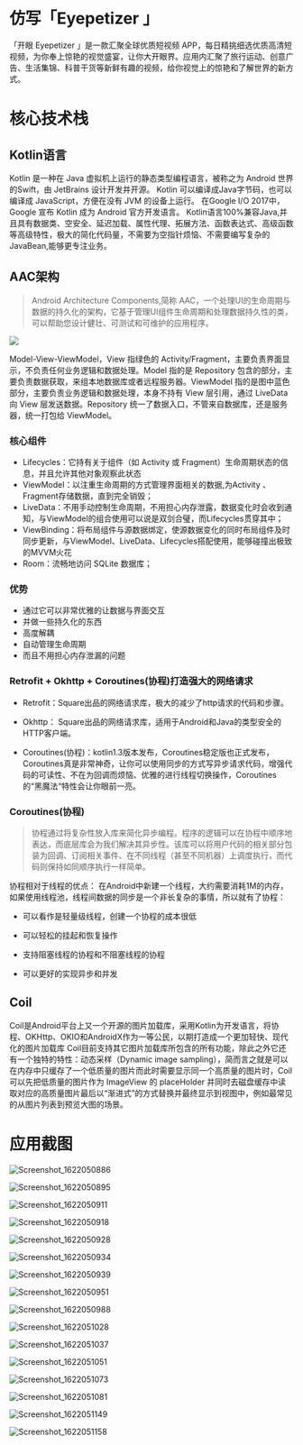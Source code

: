 # 仿写「Eyepetizer 」

「开眼 Eyepetizer 」是一款汇聚全球优质短视频 APP，每日精挑细选优质高清短视频，为你奉上惊艳的视觉盛宴，让你大开眼界。应用内汇聚了旅行运动、创意广告、生活集锦、科普干货等新鲜有趣的视频，给你视觉上的惊艳和了解世界的新方式。

# 核心技术栈
## Kotlin语言
Kotlin 是一种在 Java 虚拟机上运行的静态类型编程语言，被称之为 Android 世界的Swift，由 JetBrains 设计开发并开源。
Kotlin 可以编译成Java字节码，也可以编译成 JavaScript，方便在没有 JVM 的设备上运行。
在Google I/O 2017中，Google 宣布 Kotlin 成为 Android 官方开发语言。
Kotlin语言100%兼容Java,并且具有数据类、空安全、延迟加载、属性代理、拓展方法、函数表达式、高级函数等高级特性，极大的简化代码量，不需要为空指针烦恼、不需要编写复杂的JavaBean,能够更专注业务。

## AAC架构
>Android Architecture Components,简称 AAC，一个处理UI的生命周期与数据的持久化的架构，它基于管理UI组件生命周期和处理数据持久性的类，可以帮助您设计健壮、可测试和可维护的应用程序。

![](https://camo.githubusercontent.com/2b3ff9b3a5f99c5480b612aa8f4f678dc696987a/68747470733a2f2f757365722d676f6c642d63646e2e786974752e696f2f323031392f342f31352f313661323130313664663963373663353f773d39363026683d37323026663d7765627026733d3135333832)

Model-View-ViewModel，View 指绿色的 Activity/Fragment，主要负责界面显示，不负责任何业务逻辑和数据处理。Model 指的是 Repository 包含的部分，主要负责数据获取，来组本地数据库或者远程服务器。ViewModel 指的是图中蓝色部分，主要负责业务逻辑和数据处理，本身不持有 View 层引用，通过 LiveData 向 View 层发送数据。Repository 统一了数据入口，不管来自数据库，还是服务器，统一打包给 ViewModel。
### 核心组件
- Lifecycles：它持有关于组件（如 Activity 或 Fragment）生命周期状态的信息，并且允许其他对象观察此状态
- ViewModel：以注重生命周期的方式管理界面相关的数据,为Activity 、Fragment存储数据，直到完全销毁；
- LiveData：不用手动控制生命周期，不用担心内存泄露，数据变化时会收到通知，与ViewModel的组合使用可以说是双剑合璧，而Lifecycles贯穿其中；
- ViewBinding：将布局组件与源数据绑定，使源数据变化的同时布局组件及时同步更新，与ViewModel、LiveData、Lifecycles搭配使用，能够碰撞出极致的MVVM火花
- Room：流畅地访问 SQLite 数据库；

### 优势

- 通过它可以非常优雅的让数据与界面交互
- 并做一些持久化的东西
- 高度解耦
- 自动管理生命周期
- 而且不用担心内存泄漏的问题


### Retrofit + Okhttp + Coroutines(协程)打造强大的网络请求
- Retrofit：Square出品的网络请求库，极大的减少了http请求的代码和步骤。

- Okhttp： Square出品的网络请求库，适用于Android和Java的类型安全的HTTP客户端。

- Coroutines(协程)：kotlin1.3版本发布，Coroutines稳定版也正式发布，Coroutines真是非常神奇，让你可以使用同步的方式写异步请求代码，增强代码的可读性、不在为回调而烦恼、优雅的进行线程切换操作，Coroutines的“黑魔法“特性会让你眼前一亮。

### Coroutines(协程)
> 协程通过将复杂性放入库来简化异步编程。程序的逻辑可以在协程中顺序地表达，而底层库会为我们解决其异步性。该库可以将用户代码的相关部分包装为回调、订阅相关事件、在不同线程（甚至不同机器）上调度执行，而代码则保持如同顺序执行一样简单。

协程相对于线程的优点： 
在Android中新建一个线程，大约需要消耗1M的内存，如果使用线程池，线程间数据的同步是一个非长复杂的事情，所以就有了协程：

- 可以看作是轻量级线程，创建一个协程的成本很低    
  
- 可以轻松的挂起和恢复操作  
  
- 支持阻塞线程的协程和不阻塞线程的协程    
  
- 可以更好的实现异步和并发  


## Coil
Coil是Android平台上又一个开源的图片加载库，采用Kotlin为开发语言，将协程、OKHttp、OKIO和AndroidX作为一等公民，以期打造成一个更加轻快、现代化的图片加载库
Coil目前支持其它图片加载库所包含的所有功能，除此之外它还有一个独特的特性：动态采样（Dynamic image sampling），简而言之就是可以在内存中只缓存了一个低质量的图片而此时需要显示同一个高质量的图片时，Coil可以先把低质量的图片作为 ImageView 的 placeHolder 并同时去磁盘缓存中读取对应的高质量图片最后以“渐进式”的方式替换并最终显示到视图中，例如最常见的从图片列表到预览大图的场景。


# 应用截图

![Screenshot_1622050886](screenshot/Screenshot_1622050886.png)

![Screenshot_1622050895](screenshot/Screenshot_1622050895.png)

![Screenshot_1622050911](screenshot/Screenshot_1622050911.png)

![Screenshot_1622050918](screenshot/Screenshot_1622050918.png)

![Screenshot_1622050928](screenshot/Screenshot_1622050928.png)

![Screenshot_1622050934](screenshot/Screenshot_1622050934.png)

![Screenshot_1622050939](screenshot/Screenshot_1622050939.png)

![Screenshot_1622050951](screenshot/Screenshot_1622050951.png)

![Screenshot_1622050988](screenshot/Screenshot_1622050988.png)

![Screenshot_1622051028](screenshot/Screenshot_1622051028.png)

![Screenshot_1622051037](screenshot/Screenshot_1622051037.png)

![Screenshot_1622051051](screenshot/Screenshot_1622051051.png)

![Screenshot_1622051073](screenshot/Screenshot_1622051073.png)

![Screenshot_1622051081](screenshot/Screenshot_1622051081.png)

![Screenshot_1622051149](screenshot/Screenshot_1622051149.png)

![Screenshot_1622051158](screenshot/Screenshot_1622051158.png)